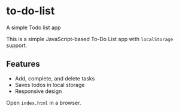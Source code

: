 # to-do-list
A simple Todo list app

This is a simple JavaScript-based To-Do List app with `localStorage` support.

## Features
- Add, complete, and delete tasks
- Saves todos in local storage
- Responsive design

 Open `index.html` in a browser.